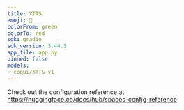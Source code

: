 ```yaml
---
title: XTTS
emoji: 🐸
colorFrom: green
colorTo: red
sdk: gradio
sdk_version: 3.44.3
app_file: app.py
pinned: false
models:
- coqui/XTTS-v1
---
```


Check out the configuration reference at https://huggingface.co/docs/hub/spaces-config-reference
